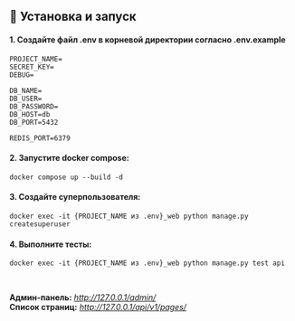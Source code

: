 <h2>🚀 Установка и запуск</h2>


<h4>
1. Создайте файл .env в корневой директории согласно .env.example
</h4>

```requirements
PROJECT_NAME=
SECRET_KEY=
DEBUG=

DB_NAME=
DB_USER=
DB_PASSWORD=
DB_HOST=db
DB_PORT=5432

REDIS_PORT=6379
```

<h4>
2. Запустите docker compose:
</h4>

```commandline
docker compose up --build -d
```
<h4>
3. Создайте суперпользователя:
</h4>

```commandline
docker exec -it {PROJECT_NAME из .env}_web python manage.py createsuperuser
```
<h4>
4. Выполните тесты:
</h4>

```commandline
docker exec -it {PROJECT_NAME из .env}_web python manage.py test api
```

<br>

<b>Админ-панель:</b> <em>http://127.0.0.1/admin/</em><br>
<b>Список страниц:</b> <em>http://127.0.0.1/api/v1/pages/</em><br>